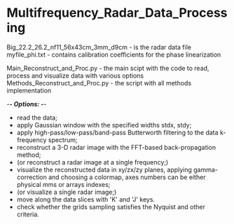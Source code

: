 # Multifrequency_Radar_Data_Processing

Big_22.2_26.2_nf11_56x43cm_3mm_d9cm - is the radar data file
myfile_phi.txt - contains calibration coefficients for the phase linearization

Main_Reconstruct_and_Proc.py - the main scipt with the code to read, process and visualize data with various options
Methods_Reconstruct_and_Proc.py - the script with all methods implementation

-***- Options: -***-

- read the data;
- apply Gaussian window with the specified widths stdx, stdy;
- apply high-pass/low-pass/band-pass Butterworth filtering to the data k-frequency spectrum;
- reconstruct a 3-D radar image with the FFT-based back-propagation method;
- (or reconstruct a radar image at a single frequency;)
- visualize the reconstructed data in xy/zx/zy planes, applying gamma-correction and choosing a colormap,
  axes numbers can be either physical mms or arrays indexes;
- (or visualize a single radar image;) 
- move along the data slices with 'K' and 'J' keys.
- check whether the grids sampling satisfies the Nyquist and other criteria.
